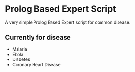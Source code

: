 # Prolog Based Expert Script
A very simple Prolog Based Expert script for common disease.
## Currently for disease
  - Malaria
  - Ebola
  - Diabetes
  - Coronary Heart Disease
